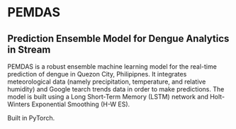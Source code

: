 # PEMDAS
## Prediction Ensemble Model for Dengue Analytics in Stream
PEMDAS is a robust ensemble machine learning model for the real-time prediction of dengue in Quezon City, Philipipnes. It integrates meteorological data (namely precipitation, temperature, and relative humidity) and Google tearch trends data in order to make predictions. The model is built using a Long Short-Term Memory (LSTM) network and Holt-Winters Exponential Smoothing (H-W ES).

Built in PyTorch.
